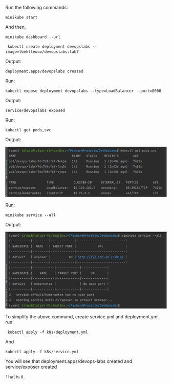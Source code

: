 Run the following commands:

```shell
minikube start
```

And then, 

```shell
minikube dashboard --url
```

```shell
 kubectl create deployment devopslabs --image=tbektleuov/devopslabs:lab7
```

Output:

```shell
deployment.apps/devopslabs created
```

Run:
```shell
kubectl expose deployment devopslabs --type=LoadBalancer --port=8000
```

Output:
```shell
service/devopslabs exposed
```

Run:
```shell
kubectl get pods,svc
```

Output:

![img.png](screenshots/img.png)

Run:
```shell
minikube service --all
```

Output:

![img.png](screenshots/img2.png)


To simplify the above command, create service.yml and deployment.yml, run:

```shell
 kubectl apply -f k8s/deployment.yml
```

And

```shell
kubectl apply -f k8s/service.yml
```

You will see that deployment.apps/devops-labs created and service/exposer created

That is it.
